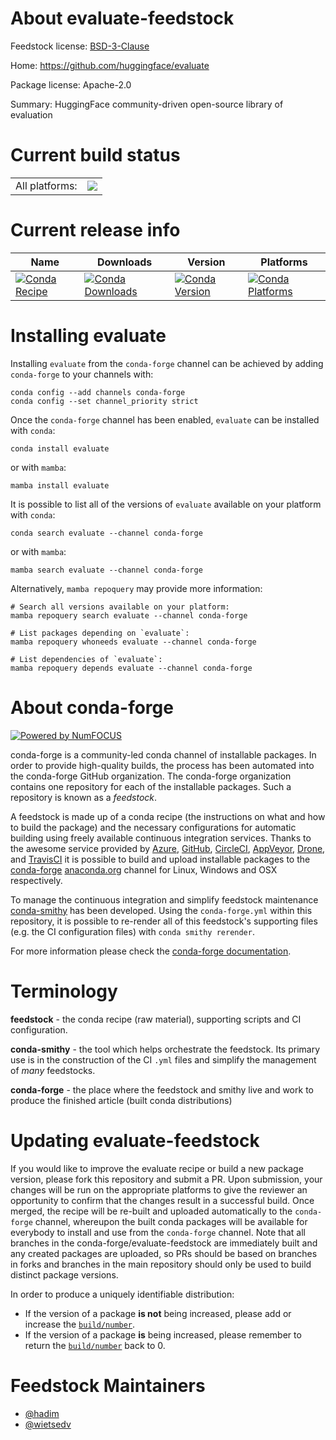 About evaluate-feedstock
========================

Feedstock license: [BSD-3-Clause](https://github.com/conda-forge/evaluate-feedstock/blob/main/LICENSE.txt)

Home: https://github.com/huggingface/evaluate

Package license: Apache-2.0

Summary: HuggingFace community-driven open-source library of evaluation

Current build status
====================


<table><tr><td>All platforms:</td>
    <td>
      <a href="https://dev.azure.com/conda-forge/feedstock-builds/_build/latest?definitionId=17596&branchName=main">
        <img src="https://dev.azure.com/conda-forge/feedstock-builds/_apis/build/status/evaluate-feedstock?branchName=main">
      </a>
    </td>
  </tr>
</table>

Current release info
====================

| Name | Downloads | Version | Platforms |
| --- | --- | --- | --- |
| [![Conda Recipe](https://img.shields.io/badge/recipe-evaluate-green.svg)](https://anaconda.org/conda-forge/evaluate) | [![Conda Downloads](https://img.shields.io/conda/dn/conda-forge/evaluate.svg)](https://anaconda.org/conda-forge/evaluate) | [![Conda Version](https://img.shields.io/conda/vn/conda-forge/evaluate.svg)](https://anaconda.org/conda-forge/evaluate) | [![Conda Platforms](https://img.shields.io/conda/pn/conda-forge/evaluate.svg)](https://anaconda.org/conda-forge/evaluate) |

Installing evaluate
===================

Installing `evaluate` from the `conda-forge` channel can be achieved by adding `conda-forge` to your channels with:

```
conda config --add channels conda-forge
conda config --set channel_priority strict
```

Once the `conda-forge` channel has been enabled, `evaluate` can be installed with `conda`:

```
conda install evaluate
```

or with `mamba`:

```
mamba install evaluate
```

It is possible to list all of the versions of `evaluate` available on your platform with `conda`:

```
conda search evaluate --channel conda-forge
```

or with `mamba`:

```
mamba search evaluate --channel conda-forge
```

Alternatively, `mamba repoquery` may provide more information:

```
# Search all versions available on your platform:
mamba repoquery search evaluate --channel conda-forge

# List packages depending on `evaluate`:
mamba repoquery whoneeds evaluate --channel conda-forge

# List dependencies of `evaluate`:
mamba repoquery depends evaluate --channel conda-forge
```


About conda-forge
=================

[![Powered by
NumFOCUS](https://img.shields.io/badge/powered%20by-NumFOCUS-orange.svg?style=flat&colorA=E1523D&colorB=007D8A)](https://numfocus.org)

conda-forge is a community-led conda channel of installable packages.
In order to provide high-quality builds, the process has been automated into the
conda-forge GitHub organization. The conda-forge organization contains one repository
for each of the installable packages. Such a repository is known as a *feedstock*.

A feedstock is made up of a conda recipe (the instructions on what and how to build
the package) and the necessary configurations for automatic building using freely
available continuous integration services. Thanks to the awesome service provided by
[Azure](https://azure.microsoft.com/en-us/services/devops/), [GitHub](https://github.com/),
[CircleCI](https://circleci.com/), [AppVeyor](https://www.appveyor.com/),
[Drone](https://cloud.drone.io/welcome), and [TravisCI](https://travis-ci.com/)
it is possible to build and upload installable packages to the
[conda-forge](https://anaconda.org/conda-forge) [anaconda.org](https://anaconda.org/)
channel for Linux, Windows and OSX respectively.

To manage the continuous integration and simplify feedstock maintenance
[conda-smithy](https://github.com/conda-forge/conda-smithy) has been developed.
Using the ``conda-forge.yml`` within this repository, it is possible to re-render all of
this feedstock's supporting files (e.g. the CI configuration files) with ``conda smithy rerender``.

For more information please check the [conda-forge documentation](https://conda-forge.org/docs/).

Terminology
===========

**feedstock** - the conda recipe (raw material), supporting scripts and CI configuration.

**conda-smithy** - the tool which helps orchestrate the feedstock.
                   Its primary use is in the construction of the CI ``.yml`` files
                   and simplify the management of *many* feedstocks.

**conda-forge** - the place where the feedstock and smithy live and work to
                  produce the finished article (built conda distributions)


Updating evaluate-feedstock
===========================

If you would like to improve the evaluate recipe or build a new
package version, please fork this repository and submit a PR. Upon submission,
your changes will be run on the appropriate platforms to give the reviewer an
opportunity to confirm that the changes result in a successful build. Once
merged, the recipe will be re-built and uploaded automatically to the
`conda-forge` channel, whereupon the built conda packages will be available for
everybody to install and use from the `conda-forge` channel.
Note that all branches in the conda-forge/evaluate-feedstock are
immediately built and any created packages are uploaded, so PRs should be based
on branches in forks and branches in the main repository should only be used to
build distinct package versions.

In order to produce a uniquely identifiable distribution:
 * If the version of a package **is not** being increased, please add or increase
   the [``build/number``](https://docs.conda.io/projects/conda-build/en/latest/resources/define-metadata.html#build-number-and-string).
 * If the version of a package **is** being increased, please remember to return
   the [``build/number``](https://docs.conda.io/projects/conda-build/en/latest/resources/define-metadata.html#build-number-and-string)
   back to 0.

Feedstock Maintainers
=====================

* [@hadim](https://github.com/hadim/)
* [@wietsedv](https://github.com/wietsedv/)

